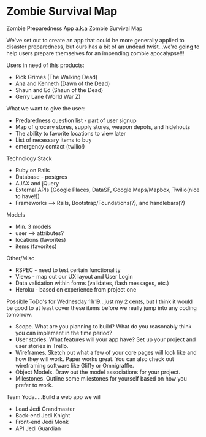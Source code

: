 Zombie Survival Map
==========

Zombie Preparedness App a.k.a Zombie Survival Map

We've set out to create an app that could be more generally applied to disaster preparedness, but ours has a bit of an undead twist...we're going to help users prepare themselves for an impending zombie apocalypse!!! 

Users in need of this products:
- Rick Grimes (The Walking Dead) 
- Ana and Kenneth (Dawn of the Dead) 
- Shaun and Ed (Shaun of the Dead)
- Gerry Lane (World War Z) 

What we want to give the user:
- Predaredness question list - part of user signup 
- Map of grocery stores, supply stores, weapon depots, and hidehouts
- The ability to favorite locations to view later
- List of necessary items to buy
- emergency contact (twilio!)

Technology Stack
- Ruby on Rails
- Database - postgres
- AJAX and jQuery
- External APIs (Google Places, DataSF, Google Maps/Mapbox, Twilio(nice to have!))
- Frameworks --> Rails, Bootstrap/Foundations(?), and handlebars(?)

Models
- Min. 3 models
- user --> attributes?
- locations (favorites)
- items (favorites)

Other/Misc
- RSPEC - need to test certain functionality
- Views - map out our UX layout and User Login
- Data validation within forms (validates, flash messages, etc.) 
- Heroku - based on experience from project one


Possible ToDo's for Wednesday 11/19...just my 2 cents, but I think it would be good to at least cover these items before we really jump into any coding tomorrow.

- Scope. What are you planning to build? What do you reasonably think you can implement in the time period?
- User stories. What features will your app have? Set up your project and user stories in Trello.
- Wireframes. Sketch out what a few of your core pages will look like and how they will work. Paper works great. You can also check out wireframing software like Gliffy or Omnigraffle.
- Object Models. Draw out the model associations for your project.
- Milestones. Outline some milestones for yourself based on how you prefer to work.


Team Yoda.....Build a web app we will
- Lead Jedi Grandmaster 
- Back-end Jedi Knight
- Front-end Jedi Monk
- API Jedi Guardian






